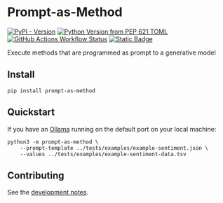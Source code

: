 # Prompt-as-Method

[![PyPI - Version](https://img.shields.io/pypi/v/prompt-as-method)](https://pypi.org/project/prompt-as-method/)
[![Python Version from PEP 621 TOML](https://img.shields.io/python/required-version-toml?tomlFilePath=https%3A%2F%2Fraw.githubusercontent.com%2FGESIS-Methods-Hub%2Fprompt-as-method%2Frefs%2Fheads%2Fmain%2Fpyproject.toml)](https://github.com/GESIS-Methods-Hub/prompt-as-method)
[![GitHub Actions Workflow Status](https://img.shields.io/github/actions/workflow/status/GESIS-Methods-Hub/prompt-as-method/test.yml?label=tests)](https://github.com/GESIS-Methods-Hub/prompt-as-method/actions/workflows/test.yml)
[![Static Badge](https://img.shields.io/badge/licence-MIT-%2395c30d)](https://github.com/GESIS-Methods-Hub/prompt-as-method/blob/main/LICENSE)

Execute methods that are programmed as prompt to a generative model

## Install

```shell
pip install prompt-as-method
```

## Quickstart

If you have an [Ollama](https://ollama.com/download) running on the default port on your local machine:

```shell
python3 -m prompt-as-method \
    --prompt-template ../tests/examples/example-sentiment.json \
    --values ../tests/examples/example-sentiment-data.tsv
```

## Contributing

See the [development notes](https://github.com/GESIS-Methods-Hub/prompt-as-method/blob/main/docs/development.md).
